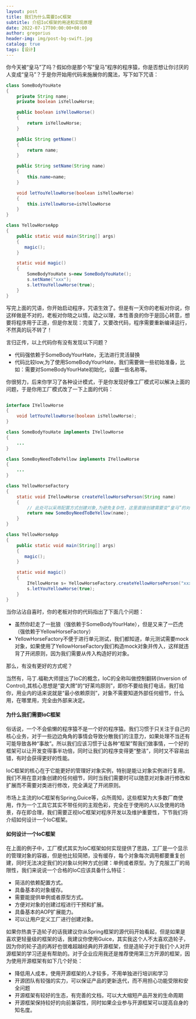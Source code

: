 ```yaml
---
layout: post
title: 我们为什么需要IoC框架
subtitle: 介绍IoC框架的用途和实现原理
date: 2022-07-17T00:00:00+08:00
author: gregorius
header-img: img/post-bg-swift.jpg
catalog: true
tags: [设计]
---
```


你今天被“皇马”了吗？假如你是那个写“皇马”程序的程序猿，你是否想让你讨厌的人变成“皇马”？于是你开始用代码来施展你的魔法，写下如下咒语：

``` java
class SomeBodyYouHate
{
    private String name;
    private boolean isYellowHorse;

    public boolean isYellowHorse()
    {
        return isYellowHorse;
    }

    public String getName()
    {
        return name;
    }

    public String setName(String name)
    {
        this.name=name;
    }

    void letYouYellowHorse(boolean isYellowHorse)
    {
        this.isYellowHorse=isYellowHorse
    }
}

class YellowHorseApp
{
    public static void main(String[] args)
    {
       magic();
    }

    static void magic()
    {
        SomeBodyYouHate s=new SomeBodyYouHate();
        s.setName("xxx");
        s.letYouYellowHorse(true);
    }
}
```

写完上面的咒语，你开始启动程序，咒语生效了。但是有一天你的老板对你说，你这样做是不对的，老板对你晓之以情，动之以理，本性善良的你于是回心转意，想要将程序用于正道，但是你发现：完蛋了，又要改代码，程序需要重新编译运行，不然真的玩不转了！

言归正传，以上代码你有没有发现以下问题？

- 代码强依赖于SomeBodyYourHate，无法进行灵活替换
- 代码比较low,为了使用SomeBodyYourHate，我们需要做一些初始准备，比如：需要对SomeBodyYourHate初始化，设置一些名称等。

你很努力，后来你学习了各种设计模式，于是你发现好像工厂模式可以解决上面的问题，于是你用工厂模式改了一下上面的代码：

``` java

interface IYellowHorse
{
    void letYouYellowHorse(boolean isYellowHorse);
}

class SomeBodyYouHate implements IYellowHorse
{
    ...
}

class SomeBoyNeedToBeYellow implements IYellowHorse
{
    ...
}

class YellowHorseFactory
{
    static void IYellowHorse createYellowHorsePerson(String name)
    {
        // 此处可以采用配置方式创建对象,为避免复杂性，这里直接创建需要变“皇马”的对象
        return new SomeBoyNeedToBeYellow(name);
    }
}

class YellowHorseApp
{
    public static void main(String[] args)
    {
       magic();
    }

    static void magic()
    {
        IYellowHorse s= YellowHorseFactory.createYellowHorsePerson("xxx");
        s.letYouYellowHorse(true);
    }
}
```

当你沾沾自喜时，你的老板对你的代码指出了下面几个问题：

- 虽然你赶走了一批狼（强依赖于SomeBodyYourHate），但是又来了一匹虎（强依赖于YellowHorseFactory）
- YellowHorseFactory不便于进行单元测试，我们都知道，单元测试需要mock对象，如果使用了YellowHorseFactory我们构造mock对象并传入，这样就违背了开闭原则，因为我们需要从传入构造好的对象。

那么，有没有更好的方式呢？

当然有，马丁.福勒大师提出了IoC的概念，IoC的全称叫做控制翻转(Inversion of Control),其核心思想是“耍大牌”的“好莱坞原则”，即你不要给我打电话，我打给你，用业内的话来说就是“最小依赖原则”，对象不需要知道外部任何细节，什么用，在哪里用，完全由外部来决定。

#### 为什么我们需要IoC框架

俗话说，一个不会偷懒的程序猿不是一个好的程序猿。我们习惯于只关注于自己的核心业务，对于一些边边角角的事情会导致分散我们的注意力，如果处理不当还有可能导致各种“事故”。所以我们应该习惯于让各种“框架”帮我们做事情，一个好的框架可以让开发变得事半功倍，同时让我们的程序变得更“整洁”，同时又不容易出错，有时会获得更好的性能。

IoC框架的核心在于它能更好的管理好对象实例，特别是能让对象实例进行复用，我们不用在意对象创建的任何细节，同时当我们需要时可以随意对对象进行修改和扩展而不需要对类进行修改，完全满足了开闭原则。

市场上主流的IoC框架有Spring,Guice等，众所周知，这些框架为大多数厂商使用，作为一个工具它其实不带任何的主观色彩，完全在于使用的人以及使用的场景，存在即合理，我们需要正视IoC框架对程序开发以及维护重要性，下节我们将介绍如何设计一个IoC框架。

#### 如何设计一个IoC框架

在上面的例子中，工厂模式其实为IoC框架如何实现提供了思路，工厂是一个显示的管理对象的容器，但是他比较简陋，没有缓存，每个对象每次调用都要重复创建，同时无法决定我们的对象以何种方式创建：单例或者原型。为了克服工厂的局限性，我们来说说一个合格的IoC应该具备什么特征：

- 简洁的依赖配置方式。
- 具备基本的对象缓存。
- 需要能提供单例或者原型方式。
- 方便对对象的创建过程进行干预和扩展。
- 具备基本的AOP扩展能力。
- 可以让用户定义工厂进行创建对象。

如果你热衷于造轮子的话我建议你从Spring框架的源代码开始看起，但是如果是喜欢更轻量级的框架的话，我建议你使用Guice，其实我这个人不太喜欢造轮子，因为你的轮子造的再好也很难超越经典的开源框架，但是造轮子对于我们个人对开源框架的学习还是有帮助的。对于企业应用我还是推荐使用第三方开源的框架，因为使用开源框架有如下几个好处：

- 降低用人成本，使用开源框架的人才较多，不用单独进行培训和学习
- 开源团队有较强的实力，可以保证产品的更新迭代，而不用担心功能受限和安全问题
- 开源框架有较好的生态，有完善的文档，可以大大缩短产品开发的生命周期
- 开源框架保持较好的向前兼容性，同时如果企业参与开源框架可以提高自身的知名度。
